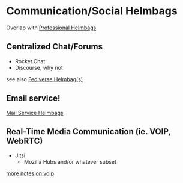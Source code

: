 # Communication/Social Helmbags

Overlap with [Professional Helmbags](ae0f6969-d62b-495f-bdd5-028b2205a255.md)

## Centralized Chat/Forums

- Rocket.Chat
- Discourse, why not

see also [Fediverse Helmbag(s)](b4aeb0e5-6f30-43ad-8919-3bb4e41ff734.md)

## Email service!

[Mail Service Helmbags](d2093be9-b306-40dd-bc3d-a1f1d2f9b1a4.md)

## Real-Time Media Communication (ie. VOIP, WebRTC)

- Jitsi
  - Mozilla Hubs and/or whatever subset

[more notes on voip](5d44fbc0-77f4-410f-a115-8b6b57d78816.md)
